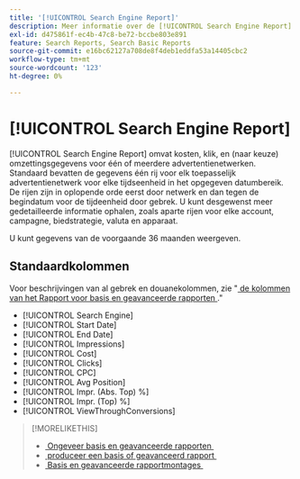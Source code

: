 ```yaml
---
title: '[!UICONTROL Search Engine Report]'
description: Meer informatie over de [!UICONTROL Search Engine Report] .
exl-id: d475861f-ec4b-47c8-be72-bccbe803e891
feature: Search Reports, Search Basic Reports
source-git-commit: e16bc62127a708de8f4deb1eddfa53a14405cbc2
workflow-type: tm+mt
source-wordcount: '123'
ht-degree: 0%

---
```


# [!UICONTROL Search Engine Report]

[!UICONTROL Search Engine Report] omvat kosten, klik, en (naar keuze) omzettingsgegevens voor één of meerdere advertentienetwerken. Standaard bevatten de gegevens één rij voor elk toepasselijk advertentienetwerk voor elke tijdseenheid in het opgegeven datumbereik. De rijen zijn in oplopende orde eerst door netwerk en dan tegen de begindatum voor de tijdeenheid door gebrek. U kunt desgewenst meer gedetailleerde informatie ophalen, zoals aparte rijen voor elke account, campagne, biedstrategie, valuta en apparaat.

U kunt gegevens van de voorgaande 36 maanden weergeven.

## Standaardkolommen

Voor beschrijvingen van al gebrek en douanekolommen, zie &quot;[&#x200B; de kolommen van het Rapport voor basis en geavanceerde rapporten &#x200B;](basic-advanced-report-columns.md).&quot;

* [!UICONTROL Search Engine]
* [!UICONTROL Start Date]
* [!UICONTROL End Date]
* [!UICONTROL Impressions]
* [!UICONTROL Cost]
* [!UICONTROL Clicks]
* [!UICONTROL CPC]
* [!UICONTROL Avg Position]
* [!UICONTROL Impr. (Abs. Top) %]
* [!UICONTROL Impr. (Top) %]
* [!UICONTROL ViewThroughConversions]

>[!MORELIKETHIS]
>
>* [&#x200B; Ongeveer basis en geavanceerde rapporten &#x200B;](basic-advanced-report-about.md)
>* [&#x200B; produceer een basis of geavanceerd rapport &#x200B;](basic-advanced-report-generate.md)
>* [&#x200B; Basis en geavanceerde rapportmontages &#x200B;](basic-advanced-report-settings.md)
